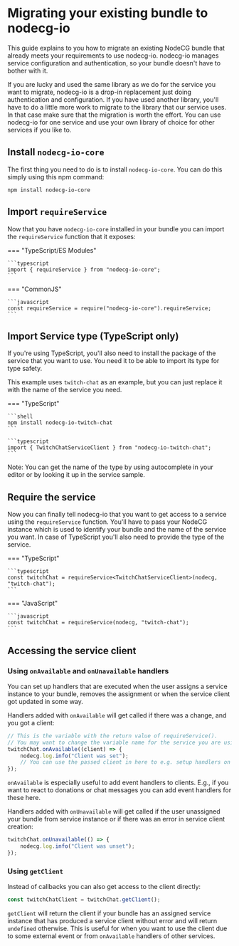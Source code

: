 # Migrating your existing bundle to nodecg-io

This guide explains to you how to migrate an existing NodeCG bundle that already meets your requirements to use nodecg-io.
nodecg-io manages service configuration and authentication, so your bundle doesn't have to bother with it.

If you are lucky and used the same library as we do for the service you want to migrate, nodecg-io is a drop-in replacement just doing authentication and configuration.
If you have used another library, you'll have to do a little more work to migrate to the library that our service uses.
In that case make sure that the migration is worth the effort.
You can use nodecg-io for one service and use your own library of choice for other services if you like to.

## Install `nodecg-io-core`

The first thing you need to do is to install `nodecg-io-core`. You can do this simply using this npm command:

```shell
npm install nodecg-io-core
```

## Import `requireService`

Now that you have `nodecg-io-core` installed in your bundle you can import the `requireService` function that it exposes:

=== "TypeScript/ES Modules"

    ```typescript
    import { requireService } from "nodecg-io-core";
    ```

=== "CommonJS"

    ```javascript
    const requireService = require("nodecg-io-core").requireService;
    ```

## Import Service type (TypeScript only)

If you're using TypeScript, you'll also need to install the package of the service that you want to use.
You need it to be able to import its type for type safety.

This example uses `twitch-chat` as an example, but you can just replace it with the name of the service you need.

=== "TypeScript"

    ```shell
    npm install nodecg-io-twitch-chat
    ```

    ```typescript
    import { TwitchChatServiceClient } from "nodecg-io-twitch-chat";
    ```

Note: You can get the name of the type by using autocomplete in your editor or by looking it up in the service sample.

## Require the service

Now you can finally tell nodecg-io that you want to get access to a service using the `requireService` function.
You'll have to pass your NodeCG instance which is used to identify your bundle and the name of the service you want.
In case of TypeScript you'll also need to provide the type of the service.

=== "TypeScript"

    ```typescript
    const twitchChat = requireService<TwitchChatServiceClient>(nodecg, "twitch-chat");
    ```

=== "JavaScript"

    ```javascript
    const twitchChat = requireService(nodecg, "twitch-chat");
    ```

## Accessing the service client

### Using `onAvailable` and `onUnavailable` handlers

You can set up handlers that are executed when the user assigns a service instance to your bundle, removes the assignment or when the service client got updated in some way.

Handlers added with `onAvailable` will get called if there was a change, and you got a client:

```typescript
// This is the variable with the return value of requireService().
// You may want to change the variable name for the service you are using.
twitchChat.onAvailable((client) => {
    nodecg.log.info("Client was set");
    // You can use the passed client in here to e.g. setup handlers on the client
});
```

`onAvailable` is especially useful to add event handlers to clients.
E.g., if you want to react to donations or chat messages you can add event handlers for these here.

Handlers added with `onUnavailable` will get called if the user unassigned your bundle from service instance or if there was an error in service client creation:

```typescript
twitchChat.onUnavailable(() => {
    nodecg.log.info("Client was unset");
});
```

### Using `getClient`

Instead of callbacks you can also get access to the client directly:

```typescript
const twitchChatClient = twitchChat.getClient();
```

`getClient` will return the client if your bundle has an assigned service instance that has produced a service client without error
and will return `undefined` otherwise.
This is useful for when you want to use the client due to some external event or from `onAvailable` handlers of other services.
